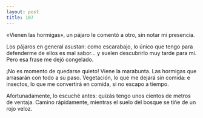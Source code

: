 ```yaml
---
layout: post
title: 107
---
```


«Vienen las hormigas», un pájaro le comentó a otro, sin notar mi presencia.

Los pájaros en general asustan: como escarabajo, lo único que tengo para defenderme de ellos es mal sabor... y suelen descubrirlo muy tarde para mí. Pero esa frase me dejó congelado.

¡No es momento de quedarse quieto! Viene la marabunta. Las hormigas que arrasarán con todo a su paso. Vegetación, lo que me dejará sin comida: e insectos, lo que me convertirá en comida, si no escapo a tiempo. 

Afortunadamente, lo escuché antes: quizás tengo unos cientos de metros de ventaja. Camino rápidamente, mientras el suelo del bosque se tiñe de un rojo veloz.
